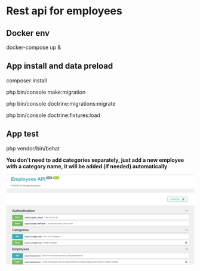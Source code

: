 # Rest api for employees

## Docker env
docker-compose up &

## App install and data preload
composer install

php bin/console make:migration

php bin/console doctrine:migrations:migrate

php bin/console doctrine:fixtures:load

## App test

php vendor/bin/behat

__You don't need to add categories separately, just add a new employee with a category name, it will be added (if needed) automatically__ 


![GitHub Logo](/sample.png)




